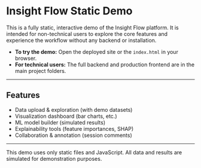# Insight Flow Static Demo

This is a fully static, interactive demo of the Insight Flow platform. It is intended for non-technical users to explore the core features and experience the workflow without any backend or installation.

- **To try the demo:** Open the deployed site or the `index.html` in your browser.
- **For technical users:** The full backend and production frontend are in the main project folders.

---

## Features
- Data upload & exploration (with demo datasets)
- Visualization dashboard (bar charts, etc.)
- ML model builder (simulated results)
- Explainability tools (feature importances, SHAP)
- Collaboration & annotation (session comments)

---

This demo uses only static files and JavaScript. All data and results are simulated for demonstration purposes.
